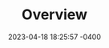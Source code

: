 ---
layout: post
title:  "Overview"
date:   2023-04-18 18:25:57 -0400
categories: upgrades overview
---